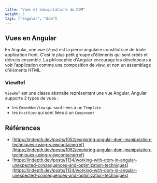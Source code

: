 ```yaml
---
title: "Vues et manipulations du DOM"
weight: 3
tags: ["angular", "dom"]
---
```


## Vues en Angular

En Angular, une vue (`View`) est la pierre angulaire constitutrice de toute application front.
C'est le plus petit groupe d'éléments qui sont créés et détruits ensemble. La philosophie d'Angular encourage les dévelopeurs à voir l'application comme une composition de view, et non un assemblage d'éléments HTML.

### ViewRef

`ViewRef` est une classe abstraite représentant une vue Angular.
Angular supporte 2 types de vues :

- les `EmbeddedView` qui sont liées à un `Template`
- les `HostView` qui sont liées à un `Component`

## Références

- [https://indepth.dev/posts/1052/exploring-angular-dom-manipulation-techniques-using-viewcontainerref](https://indepth.dev/posts/1052/exploring-angular-dom-manipulation-techniques-using-viewcontainerref)
- [https://indepth.dev/posts/1134/working-with-dom-in-angular-unexpected-consequences-and-optimization-techniques](https://indepth.dev/posts/1134/working-with-dom-in-angular-unexpected-consequences-and-optimization-techniques)
